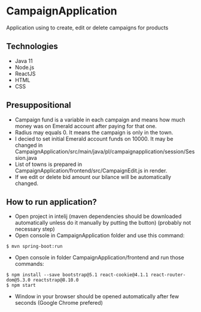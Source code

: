# CampaignApplication
Application using to create, edit or delete campaigns for products
## Technologies
* Java 11
* Node.js
* ReactJS
* HTML
* CSS
## Presuppositional
* Campaign fund is a variable in each campaign and means how much money was on Emerald account after paying for that one. 
* Radius may equals 0. It means the campaign is only in the town.
* I decied to set initial Emerald account funds on 10000. It may be changed in CampaignApplication/src/main/java/pl/campaignapplication/session/Session.java
* List of towns is prepared in CampaignApplication/frontend/src/CampaignEdit.js in render.
* If we edit or delete bid amount our bilance will be automatically changed. 
## How to run application?
* Open project in intelij (maven dependencies should be downloaded automatically unless do it manually by putting the button) (probably not necessary step)
* Open console in CampaignApplication folder and use this command:
```
$ mvn spring-boot:run
```
* Open console in folder CampaignApplication/frontend and run those commands:
```
$ npm install --save bootstrap@5.1 react-cookie@4.1.1 react-router-dom@5.3.0 reactstrap@8.10.0
$ npm start
```
* Window in your browser should be opened automatically after few seconds (Google Chrome prefered)
